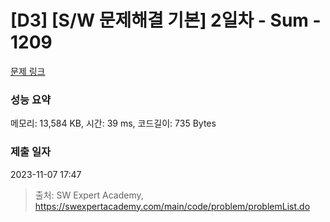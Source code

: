 # [D3] [S/W 문제해결 기본] 2일차 - Sum - 1209 

[문제 링크](https://swexpertacademy.com/main/code/problem/problemDetail.do?contestProbId=AV13_BWKACUCFAYh) 

### 성능 요약

메모리: 13,584 KB, 시간: 39 ms, 코드길이: 735 Bytes

### 제출 일자

2023-11-07 17:47



> 출처: SW Expert Academy, https://swexpertacademy.com/main/code/problem/problemList.do